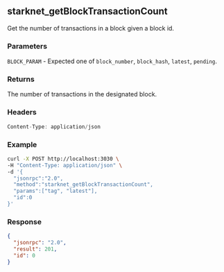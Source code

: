 ## starknet_getBlockTransactionCount
Get the number of transactions in a block given a block id.

### Parameters
`BLOCK_PARAM` - Expected one of `block_number`, `block_hash`, `latest`, `pending`.

### Returns
The number of transactions in the designated block.

### Headers
```rust
Content-Type: application/json
```

### Example
```bash
curl -X POST http://localhost:3030 \
-H "Content-Type: application/json" \
-d '{
  "jsonrpc":"2.0",
  "method":"starknet_getBlockTransactionCount",
  "params":["tag", "latest"],
  "id":0
}'
```

### Response
```json
{
  "jsonrpc": "2.0",
  "result": 201,
  "id": 0
}
```